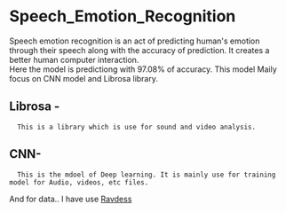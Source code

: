 # Speech_Emotion_Recognition
Speech emotion recognition is an act of predicting human's emotion through their speech along with the accuracy of prediction. It creates a better human computer interaction.<br>
Here the model is predictiong with 97.08% of accuracy. This model Maily focus on CNN model and Librosa library. <br>
## Librosa -
      This is a library which is use for sound and video analysis.
## CNN-
      This is the mdoel of Deep learning. It is mainly use for training model for Audio, videos, etc files. 

And for data.. I have use <a href="https://www.kaggle.com/code/khantalha07/ravdess">Ravdess </a>
